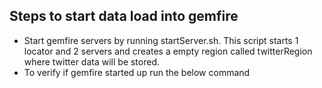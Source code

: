## Steps to start data load into gemfire
  - Start gemfire servers by running startServer.sh. This script starts 1 locator and 2 servers and creates a empty region
    called twitterRegion where twitter data will be stored.
  - To verify if gemfire started up run the below command

